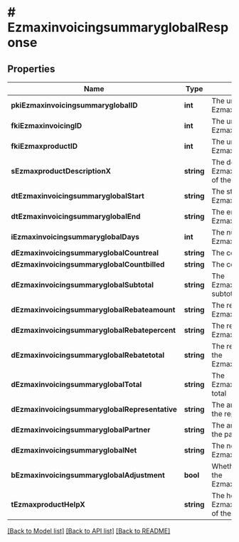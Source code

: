 # # EzmaxinvoicingsummaryglobalResponse

## Properties

Name | Type | Description | Notes
------------ | ------------- | ------------- | -------------
**pkiEzmaxinvoicingsummaryglobalID** | **int** | The unique ID of the Ezmaxinvoicingsummaryglobal | [optional]
**fkiEzmaxinvoicingID** | **int** | The unique ID of the Ezmaxinvoicing | [optional]
**fkiEzmaxproductID** | **int** | The unique ID of the Ezmaxproduct |
**sEzmaxproductDescriptionX** | **string** | The description of the Ezmaxproduct in the language of the requester |
**dtEzmaxinvoicingsummaryglobalStart** | **string** | The start date for the Ezmaxinvoicingsummaryglobal |
**dtEzmaxinvoicingsummaryglobalEnd** | **string** | The end date for the Ezmaxinvoicingsummaryglobal |
**iEzmaxinvoicingsummaryglobalDays** | **int** | The number of days for the Ezmaxinvoicingsummaryglobal |
**dEzmaxinvoicingsummaryglobalCountreal** | **string** | The count item calculated |
**dEzmaxinvoicingsummaryglobalCountbilled** | **string** | The count item billed |
**dEzmaxinvoicingsummaryglobalSubtotal** | **string** | The Ezmaxinvoicingsummaryglobal subtotal |
**dEzmaxinvoicingsummaryglobalRebateamount** | **string** | The rebate amount for the Ezmaxinvoicingsummaryglobal |
**dEzmaxinvoicingsummaryglobalRebatepercent** | **string** | The rebate percentage of the Ezmaxinvoicingsummaryglobal |
**dEzmaxinvoicingsummaryglobalRebatetotal** | **string** | The rebate amount total for the Ezmaxinvoicingsummaryglobal |
**dEzmaxinvoicingsummaryglobalTotal** | **string** | The Ezmaxinvoicingsummaryglobal total |
**dEzmaxinvoicingsummaryglobalRepresentative** | **string** | The amount of commission for the representative | [optional]
**dEzmaxinvoicingsummaryglobalPartner** | **string** | The amount of commission for the partner | [optional]
**dEzmaxinvoicingsummaryglobalNet** | **string** | The net amount of the Ezmaxinvoicingsummaryglobal | [optional]
**bEzmaxinvoicingsummaryglobalAdjustment** | **bool** | Whether it is adjustment for the Ezmaxinvoicingsummaryglobal |
**tEzmaxproductHelpX** | **string** | The help message of the Ezmaxproduct in the language of the requester |

[[Back to Model list]](../../README.md#models) [[Back to API list]](../../README.md#endpoints) [[Back to README]](../../README.md)
